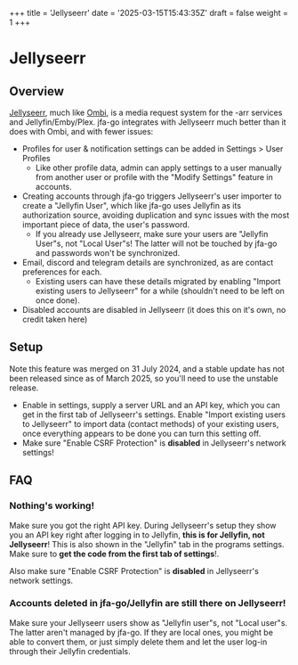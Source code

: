 +++
title = 'Jellyseerr'
date = '2025-03-15T15:43:35Z'
draft = false
weight = 1
+++

# Jellyseerr
## Overview
[Jellyseerr](https://github.com/fallenbagel/jellyseerr), much like [Ombi](https://ombi.io/), is a media request system for the -arr services and Jellyfin/Emby/Plex. jfa-go integrates with Jellyseerr much better than it does with Ombi, and with fewer issues:
* Profiles for user & notification settings can be added in Settings > User Profiles
  * Like other profile data, admin can apply settings to a user manually from another user or profile with the "Modify Settings" feature in accounts.
* Creating accounts through jfa-go triggers Jellyseerr's user importer to create a "Jellyfin User", which like jfa-go uses Jellyfin as its authorization source, avoiding duplication and sync issues with the most important piece of data, the user's password.
  * If you already use Jellyseerr, make sure your users are "Jellyfin User"s, not "Local User"s! The latter will not be touched by jfa-go and passwords won't be synchronized.
* Email, discord and telegram details are synchronized, as are contact preferences for each.
  * Existing users can have these details migrated by enabling "Import existing users to Jellyseerr" for a while (shouldn't need to be left on once done).
* Disabled accounts are disabled in Jellyseerr (it does this on it's own, no credit taken here)

## Setup

Note this feature was merged on 31 July 2024, and a stable update has not been released since as of March 2025, so you'll need to use the unstable release.

* Enable in settings, supply a server URL and an API key, which you can get in the first tab of Jellyseerr's settings. Enable "Import existing users to Jellyseerr" to import data (contact methods) of your existing users, once everything appears to be done you can turn this setting off.
* Make sure "Enable CSRF Protection" is **disabled** in Jellyseerr's network settings!

## FAQ

### Nothing's working!

Make sure you got the right API key. During Jellyseerr's setup they show you an API key right after logging in to Jellyfin, **this is for Jellyfin, not Jellyseerr**! This is also shown in the "Jellyfin" tab in the programs settings. Make sure to **get the code from the first tab of settings**!.

Also make sure "Enable CSRF Protection" is **disabled** in Jellyseerr's network settings.

### Accounts deleted in jfa-go/Jellyfin are still there on Jellyseerr!

Make sure your Jellyseerr users show as "Jellyfin user"s, not "Local user"s. The latter aren't managed by jfa-go. If they are local ones, you might be able to convert them, or just simply delete them and let the user log-in through their Jellyfin credentials.
